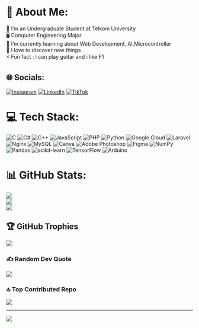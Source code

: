 # 💫 About Me:
🏫 I’m an Undergraduate Student at Telkom University<br>🖥️ Computer Engineering Major<br>🌱 I’m currently learning about Web Development, AI,Microcontroller<br>👀 I love to discover new things<br>⚡ Fun fact : i can play guitar and i like F1 


## 🌐 Socials:
[![Instagram](https://img.shields.io/badge/Instagram-%23E4405F.svg?logo=Instagram&logoColor=white)](https://instagram.com/sahrulfirdaus) [![LinkedIn](https://img.shields.io/badge/LinkedIn-%230077B5.svg?logo=linkedin&logoColor=white)](https://linkedin.com/in/sahrulfirdaus) [![TikTok](https://img.shields.io/badge/TikTok-%23000000.svg?logo=TikTok&logoColor=white)](https://tiktok.com/@darkascension_) 

# 💻 Tech Stack:
![C](https://img.shields.io/badge/c-%2300599C.svg?style=for-the-badge&logo=c&logoColor=white) ![C#](https://img.shields.io/badge/c%23-%23239120.svg?style=for-the-badge&logo=csharp&logoColor=white) ![C++](https://img.shields.io/badge/c++-%2300599C.svg?style=for-the-badge&logo=c%2B%2B&logoColor=white) ![JavaScript](https://img.shields.io/badge/javascript-%23323330.svg?style=for-the-badge&logo=javascript&logoColor=%23F7DF1E) ![PHP](https://img.shields.io/badge/php-%23777BB4.svg?style=for-the-badge&logo=php&logoColor=white) ![Python](https://img.shields.io/badge/python-3670A0?style=for-the-badge&logo=python&logoColor=ffdd54) ![Google Cloud](https://img.shields.io/badge/GoogleCloud-%234285F4.svg?style=for-the-badge&logo=google-cloud&logoColor=white) ![Laravel](https://img.shields.io/badge/laravel-%23FF2D20.svg?style=for-the-badge&logo=laravel&logoColor=white) ![Nginx](https://img.shields.io/badge/nginx-%23009639.svg?style=for-the-badge&logo=nginx&logoColor=white) ![MySQL](https://img.shields.io/badge/mysql-4479A1.svg?style=for-the-badge&logo=mysql&logoColor=white) ![Canva](https://img.shields.io/badge/Canva-%2300C4CC.svg?style=for-the-badge&logo=Canva&logoColor=white) ![Adobe Photoshop](https://img.shields.io/badge/adobe%20photoshop-%2331A8FF.svg?style=for-the-badge&logo=adobe%20photoshop&logoColor=white) ![Figma](https://img.shields.io/badge/figma-%23F24E1E.svg?style=for-the-badge&logo=figma&logoColor=white) ![NumPy](https://img.shields.io/badge/numpy-%23013243.svg?style=for-the-badge&logo=numpy&logoColor=white) ![Pandas](https://img.shields.io/badge/pandas-%23150458.svg?style=for-the-badge&logo=pandas&logoColor=white) ![scikit-learn](https://img.shields.io/badge/scikit--learn-%23F7931E.svg?style=for-the-badge&logo=scikit-learn&logoColor=white) ![TensorFlow](https://img.shields.io/badge/TensorFlow-%23FF6F00.svg?style=for-the-badge&logo=TensorFlow&logoColor=white) ![Arduino](https://img.shields.io/badge/-Arduino-00979D?style=for-the-badge&logo=Arduino&logoColor=white)
# 📊 GitHub Stats:
![](https://github-readme-stats.vercel.app/api?username=hiraeth12&theme=react&hide_border=false&include_all_commits=false&count_private=false)<br/>
![](https://github-readme-streak-stats.herokuapp.com/?user=hiraeth12&theme=react&hide_border=false)<br/>
![](https://github-readme-stats.vercel.app/api/top-langs/?username=hiraeth12&theme=react&hide_border=false&include_all_commits=false&count_private=false&layout=compact)

## 🏆 GitHub Trophies
![](https://github-profile-trophy.vercel.app/?username=hiraeth12&theme=tokyonight&no-frame=false&no-bg=true&margin-w=4)

### ✍️ Random Dev Quote
![](https://quotes-github-readme.vercel.app/api?type=vetical&theme=radical)

### 🔝 Top Contributed Repo
![](https://github-contributor-stats.vercel.app/api?username=hiraeth12&limit=5&theme=dark&combine_all_yearly_contributions=true)

---
[![](https://visitcount.itsvg.in/api?id=hiraeth12&icon=2&color=1)](https://visitcount.itsvg.in)

<!-- Proudly created with GPRM ( https://gprm.itsvg.in ) -->
